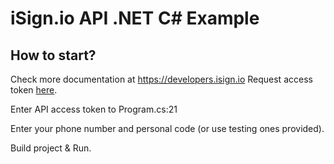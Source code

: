 # iSign.io API .NET C# Example

## How to start? 

Check more documentation at https://developers.isign.io
Request access token [here](https://www.isign.io/contacts#request-access).

Enter API access token to Program.cs:21

Enter your phone number and personal code (or use testing ones provided).

Build project & Run.
